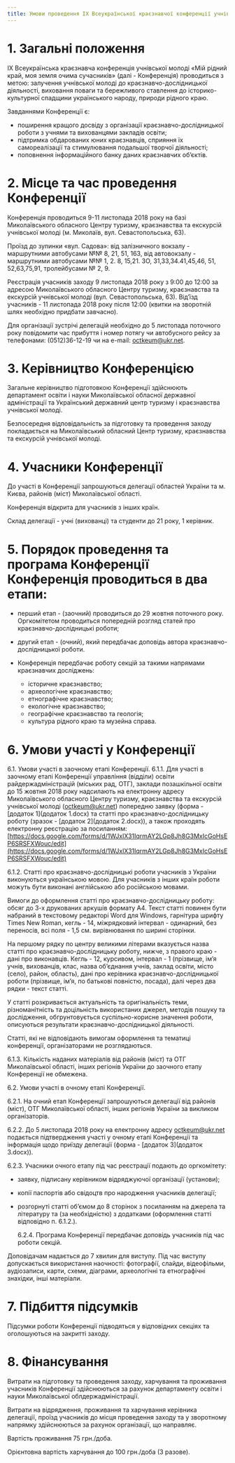 ```yaml
---
title: Умови проведення IX Всеукраїнської краєзнавчої конференції учнівської молоді «Мій рідний край, моя земля очима сучасників»
---
```


# 1. Загальні положення

IX Всеукраїнська краєзнавча конференція учнівської молоді «Мій рідний край, моя земля очима сучасників» (далі - Конференція) проводиться з метою: залучення учнівської молоді до краєзнавчо-дослідницької діяльності, виховання поваги та бережливого ставлення до історико-культурної спадщини українського народу, природи рідного краю.

Завданнями Конференції є:

- поширення кращого досвіду з організації краєзнавчо-дослідницької роботи з учнями та вихованцями закладів освіти;
- підтримка обдарованих юних краєзнавців, сприяння їх самореалізації та стимулювання подальшої творчої діяльності;
- поповнення інформаційного банку даних краєзнавчих об’єктів.

# 2. Місце та час проведення Конференції

Конференція проводиться 9-11 листопада 2018 року на базі Миколаївського обласного Центру туризму, краєзнавства та екскурсій учнівської молоді (м. Миколаїв, вул. Севастопольська, 63).

Проїзд до зупинки «вул. Садова»: від залізничного вокзалу - маршрутними автобусами №№ 8, 21, 51, 163, від автовокзалу - маршрутними автобусами №№ 1, 2. 8, 15,21. ЗО, 31,33,34.41,45,46, 51, 52,63,75,91, тролейбусами № 2, 9.

Реєстрація учасників заходу 9 листопада 2018 року з 9:00 до 12:00 за адресою Миколаївського обласного Центру туризму, краєзнавства та екскурсій учнівської молоді (вул. Севастопольська, 63). Від’їзд учасників - 11 листопада 2018 року після 12:00 (квитки на зворотній шлях необхідно придбати завчасно).

Для організації зустрічі делегацій необхідно до 5 листопада поточного року повідомити час прибуття і номер потягу чи автобусного рейсу за телефонами: (0512)36-12-19 чи на e-mail: octkeum@ukr.net.

# 3. Керівництво Конференцією

Загальне керівництво підготовкою Конференції здійснюють департамент освіти і науки Миколаївської обласної державної адміністрації та Український державний центр туризму і краєзнавства учнівської молоді.

Безпосередня відповідальність за підготовку та проведення заходу покладається на Миколаївський обласний Центр туризму, краєзнавства та екскурсій учнівської молоді.

# 4. Учасники Конференції

До участі в Конференції запрошуються делегації областей України та м. Києва, районів (міст) Миколаївської області.

Конференція відкрита для учасників з інших країн.

Склад делегації - учні (вихованці) та студенти до 21 року, 1 керівник.

# 5. Порядок проведення та програма Конференції Конференція проводиться в два етапи:

- перший етап - (заочний) проводиться до 29 жовтня поточного року. Оргкомітетом проводиться попередній розгляд статей про краєзнавчо-дослідницькі роботи;
- другий етап - (очний), який передбачає доповідь автора краєзнавчо-дослідницької роботи.
- Конференція передбачає роботу секцій за такими напрямами краєзнавчих досліджень:

  - історичне краєзнавство;
  - археологічне краєзнавство;
  - етнографічне краєзнавство;
  - екологічне краєзнавство;
  - географічне краєзнавство та геологія;
  - культура рідного краю та музейна справа.

# 6. Умови участі у Конференції

6.1. Умови участі в заочному етапі Конференції.
6.1.1. Для участі в заочному етапі Конференції управління (відділи) освіти райдержадміністрацій (міських рад, ОТГ), заклади позашкільної освіти до 15 жовтня 2018 року надсилають на електронну адресу Миколаївського обласного Центру туризму, краєзнавства та екскурсій учнівської молоді (octkeum@ukr.net) попередню заявку (форма - [додаток 1](додаток 1.docx) та статті про краєзнавчо-дослідницьку роботу (зразок - [додаток 2](додаток 2.docx)), а також проходять електронну реєстрацію за посиланням:
[https://docs.google.com/forms/d/1WJxlX31IqrmAY2LGp8Jh8G3MxIcGoHsEP6SRSFXWouc/edit](https://docs.google.com/forms/d/1WJxlX31IqrmAY2LGp8Jh8G3MxIcGoHsEP6SRSFXWouc/edit)

6.1.2. Статті про краєзнавчо-дослідницькі роботи учасників з України виконуються українською мовою. Для учасників з інших країн роботи можуть бути виконані англійською або російською мовами.

Вимоги до оформлення статті про краєзнавчо-дослідницьку роботу: обсяг до 3-х друкованих аркушів формату А4. Текст статті повинен бути набраний в текстовому редакторі Word для Windows, гарнітура шрифту Times New Roman, кегль - 14, міжрядковий інтервал - одинарний, без переносів, всі поля - 1,5 см. вирівнювання по ширині сторінки.

На першому рядку по центру великими літерами вказується назва статті про краєзнавчо-дослідницьку роботу, нижче, з правого краю - дані про виконавців. Кегль - 12, курсивом, інтервал - 1 (прізвище, ім’я учнів, вихованців, клас, назва об’єднання учнів, заклад освіти, місто (село), район, область), дані про керівника краєзнавчо-дослідницької роботи (прізвище, ім’я, по батькові повністю, посада), далі через два рядки - текст статті.

У статті розкривається актуальність та оригінальність теми, різноманітність та доцільність використаних джерел, методів пошуку та дослідження, обгрунтовується суспільно-корисне значення роботи, описуються результати краєзнавчо-дослідницької діяльності.

Статті, які не відповідають вимогам оформлення та тематиці конференції, організаторами не розглядаються.

6.1.3. Кількість наданих матеріалів від районів (міст) та ОТГ Миколаївської області, інших регіонів України до заочного етапу Конференції не обмежена.

6.2. Умови участі в очному етапі Конференції.

6.2.1. На очний етап Конференції запрошуються делегації від районів (міст), ОТГ Миколаївської області, інших регіонів України за викликом організаторів.

6.2.2. До 5 листопада 2018 року на електронну адресу octkeum@ukr.net подається підтвердження участі у очному етапі Конференції та інформація щодо приїзду делегації (форма - [додаток 3](додаток 3.docx)).

6.2.3. Учасники очного етапу під час реєстрації подають до оргкомітету:

- заявку, підписану керівником відряджуючої організації (установи);
- копії паспортів або свідоцтв про народження учасників делегації;
- розгорнуті статті об’ємом до 8 сторінок з посиланням на джерела та літературу та
  (за необхідністю) з додатками (оформлення статті відповідно п. 6.1.2.).

  6.2.4. Програма Конференції передбачає доповідь учасників під час роботи секцій.

Доповідачам надається до 7 хвилин для виступу. Під час виступу допускається використання наочності: фотографії, слайди, відеофільми, аудіозаписи, карти, схеми, діаграми, археологічні та етнографічні знахідки, інші матеріали.

# 7. Підбиття підсумків

Підсумки роботи Конференції підводяться у відповідних секціях та оголошуються на закритті заходу.

# 8. Фінансування

Витрати на підготовку та проведення заходу, харчування та проживання учасників Конференції здійснюються за рахунок департаменту освіти і науки Миколаївської облдержадміністрації.

Витрати на відрядження, проживання та харчування керівника делегації, проїзд учасників до місця проведення заходу та у зворотному напрямку здійснюються за рахунок організації, що направляє.

Вартість проживання 75 грн./доба.

Орієнтовна вартість харчування до 100 грн./доба (3 разове).
